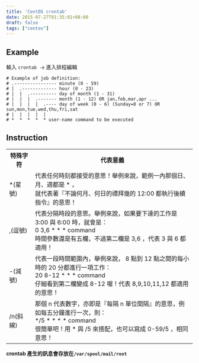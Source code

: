 ```yaml
---
title: 'CentOS crontab'
date: 2015-07-27T01:35:01+08:00
draft: false
tags: ["centos"]
---
```

## Example

輸入 `crontab -e` 進入排程編輯
```
# Example of job definition:
# .---------------- minute (0 - 59)
# |  .------------- hour (0 - 23)
# |  |  .---------- day of month (1 - 31)
# |  |  |  .------- month (1 - 12) OR jan,feb,mar,apr ...
# |  |  |  |  .---- day of week (0 - 6) (Sunday=0 or 7) OR sun,mon,tue,wed,thu,fri,sat
# |  |  |  |  |
# *  *  *  *  * user-name command to be executed
```

## Instruction
<table>
  <tr>
    <th>特殊字符</th>
    <th>代表意義</th>
  </tr>
  <tr>
    <td>*(星號)</td>		
    <td>代表任何時刻都接受的意思！舉例來說，範例一內那個日、月、週都是 * ，<br />
        就代表著『不論何月、何日的禮拜幾的 12:00 都執行後續指令』的意思！</td>
  </tr>
  <tr>
    <td>,(逗號)</td>
    <td>代表分隔時段的意思。舉例來說，如果要下達的工作是 3:00 與 6:00 時，就會是：<br />
        0 3,6 * * * command<br />
        時間參數還是有五欄，不過第二欄是 3,6 ，代表 3 與 6 都適用！</td>
  </tr>
  <tr>
    <td>-(減號)</td>
    <td>代表一段時間範圍內，舉例來說， 8 點到 12 點之間的每小時的 20 分都進行一項工作：<br />
        20 8-12 * * * command<br />
        仔細看到第二欄變成 8-12 喔！代表 8,9,10,11,12 都適用的意思！</td>
  </tr>
  <tr>
    <td>/n(斜線)</td>
    <td>那個 n 代表數字，亦即是『每隔 n 單位間隔』的意思，例如每五分鐘進行一次，則：<br />
        */5 * * * * command<br />
        很簡單吧！用 * 與 /5 來搭配，也可以寫成 0-59/5 ，相同意思！</td>
  </tr>
</table>
  
**crontab 產生的訊息會存放在`/var/spool/mail/root`**
